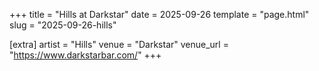 +++
title = "Hills at Darkstar"
date = 2025-09-26
template = "page.html"
slug = "2025-09-26-hills"

[extra]
artist = "Hills"
venue = "Darkstar"
venue_url = "https://www.darkstarbar.com/"
+++
